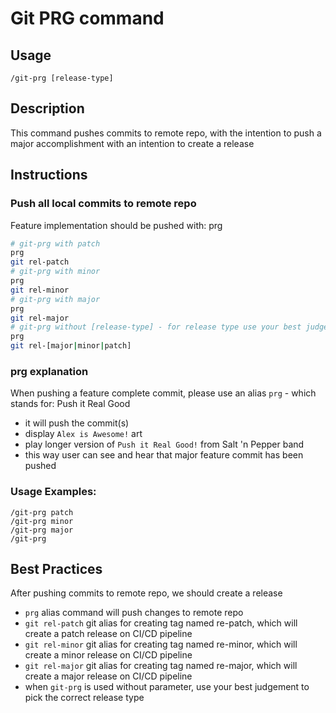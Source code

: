 # Git PRG command

## Usage
`/git-prg [release-type]`

## Description
This command pushes commits to remote repo, with the intention to push a major accomplishment with an intention to create a release

## Instructions

### Push all local commits to remote repo
Feature implementation should be pushed with: prg
```bash
# git-prg with patch
prg
git rel-patch
# git-prg with minor
prg
git rel-minor
# git-prg with major
prg
git rel-major
# git-prg without [release-type] - for release type use your best judgement
prg
git rel-[major|minor|patch]
```

### prg explanation
When pushing a feature complete commit, please use an alias `prg` - which stands for: Push it Real Good
- it will push the commit(s)
- display `Alex is Awesome!` art
- play longer version of `Push it Real Good!` from Salt 'n Pepper band
- this way user can see and hear that major feature commit has been pushed

### Usage Examples:
```
/git-prg patch
/git-prg minor
/git-prg major
/git-prg
```

## Best Practices
After pushing commits to remote repo, we should create a release
- `prg` alias command will push changes to remote repo
- `git rel-patch` git alias for creating tag named re-patch, which will create a patch release on CI/CD pipeline
- `git rel-minor` git alias for creating tag named re-minor, which will create a minor release on CI/CD pipeline
- `git rel-major` git alias for creating tag named re-major, which will create a major release on CI/CD pipeline
- when `git-prg` is used without parameter, use your best judgement to pick the correct release type
